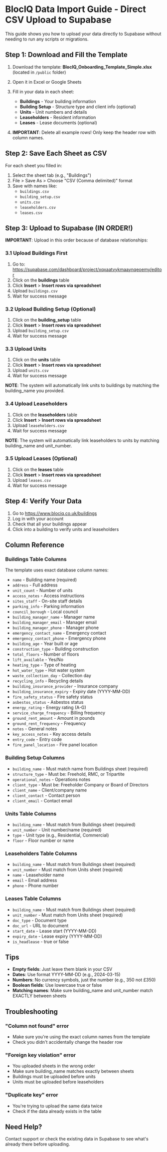 # BlocIQ Data Import Guide - Direct CSV Upload to Supabase

This guide shows you how to upload your data directly to Supabase without needing to run any scripts or migrations.

## Step 1: Download and Fill the Template

1. Download the template: **BlocIQ_Onboarding_Template_Simple.xlsx** (located in `/public` folder)
2. Open it in Excel or Google Sheets
3. Fill in your data in each sheet:
   - **Buildings** - Your building information
   - **Building Setup** - Structure type and client info (optional)
   - **Units** - Unit numbers and details
   - **Leaseholders** - Resident information
   - **Leases** - Lease documents (optional)

4. **IMPORTANT**: Delete all example rows! Only keep the header row with column names.

## Step 2: Save Each Sheet as CSV

For each sheet you filled in:

1. Select the sheet tab (e.g., "Buildings")
2. File > Save As > Choose "CSV (Comma delimited)" format
3. Save with names like:
   - `buildings.csv`
   - `building_setup.csv`
   - `units.csv`
   - `leaseholders.csv`
   - `leases.csv`

## Step 3: Upload to Supabase (IN ORDER!)

**IMPORTANT**: Upload in this order because of database relationships:

### 3.1 Upload Buildings First

1. Go to: https://supabase.com/dashboard/project/xqxaatvykmaaynqeoemy/editor
2. Click on the **buildings** table
3. Click **Insert** > **Insert rows via spreadsheet**
4. Upload `buildings.csv`
5. Wait for success message

### 3.2 Upload Building Setup (Optional)

1. Click on the **building_setup** table
2. Click **Insert** > **Insert rows via spreadsheet**
3. Upload `building_setup.csv`
4. Wait for success message

### 3.3 Upload Units

1. Click on the **units** table
2. Click **Insert** > **Insert rows via spreadsheet**
3. Upload `units.csv`
4. Wait for success message

**NOTE**: The system will automatically link units to buildings by matching the building_name you provided.

### 3.4 Upload Leaseholders

1. Click on the **leaseholders** table
2. Click **Insert** > **Insert rows via spreadsheet**
3. Upload `leaseholders.csv`
4. Wait for success message

**NOTE**: The system will automatically link leaseholders to units by matching building_name and unit_number.

### 3.5 Upload Leases (Optional)

1. Click on the **leases** table
2. Click **Insert** > **Insert rows via spreadsheet**
3. Upload `leases.csv`
4. Wait for success message

## Step 4: Verify Your Data

1. Go to https://www.blociq.co.uk/buildings
2. Log in with your account
3. Check that all your buildings appear
4. Click into a building to verify units and leaseholders

## Column Reference

### Buildings Table Columns

The template uses exact database column names:

- `name` - Building name (required)
- `address` - Full address
- `unit_count` - Number of units
- `access_notes` - Access instructions
- `sites_staff` - On-site staff details
- `parking_info` - Parking information
- `council_borough` - Local council
- `building_manager_name` - Manager name
- `building_manager_email` - Manager email
- `building_manager_phone` - Manager phone
- `emergency_contact_name` - Emergency contact
- `emergency_contact_phone` - Emergency phone
- `building_age` - Year built or age
- `construction_type` - Building construction
- `total_floors` - Number of floors
- `lift_available` - Yes/No
- `heating_type` - Type of heating
- `hot_water_type` - Hot water system
- `waste_collection_day` - Collection day
- `recycling_info` - Recycling details
- `building_insurance_provider` - Insurance company
- `building_insurance_expiry` - Expiry date (YYYY-MM-DD)
- `fire_safety_status` - Fire safety status
- `asbestos_status` - Asbestos status
- `energy_rating` - Energy rating (A-G)
- `service_charge_frequency` - Billing frequency
- `ground_rent_amount` - Amount in pounds
- `ground_rent_frequency` - Frequency
- `notes` - General notes
- `key_access_notes` - Key access details
- `entry_code` - Entry code
- `fire_panel_location` - Fire panel location

### Building Setup Columns

- `building_name` - Must match name from Buildings sheet (required)
- `structure_type` - Must be: Freehold, RMC, or Tripartite
- `operational_notes` - Operations notes
- `client_type` - Must be: Freeholder Company or Board of Directors
- `client_name` - Client/company name
- `client_contact` - Contact person
- `client_email` - Contact email

### Units Table Columns

- `building_name` - Must match from Buildings sheet (required)
- `unit_number` - Unit number/name (required)
- `type` - Unit type (e.g., Residential, Commercial)
- `floor` - Floor number or name

### Leaseholders Table Columns

- `building_name` - Must match from Buildings sheet (required)
- `unit_number` - Must match from Units sheet (required)
- `name` - Leaseholder name
- `email` - Email address
- `phone` - Phone number

### Leases Table Columns

- `building_name` - Must match from Buildings sheet (required)
- `unit_number` - Must match from Units sheet (required)
- `doc_type` - Document type
- `doc_url` - URL to document
- `start_date` - Lease start (YYYY-MM-DD)
- `expiry_date` - Lease expiry (YYYY-MM-DD)
- `is_headlease` - true or false

## Tips

- **Empty fields**: Just leave them blank in your CSV
- **Dates**: Use format YYYY-MM-DD (e.g., 2024-03-15)
- **Numbers**: No currency symbols, just the number (e.g., 350 not £350)
- **Boolean fields**: Use lowercase true or false
- **Matching names**: Make sure building_name and unit_number match EXACTLY between sheets

## Troubleshooting

### "Column not found" error
- Make sure you're using the exact column names from the template
- Check you didn't accidentally change the header row

### "Foreign key violation" error
- You uploaded sheets in the wrong order
- Make sure building_name matches exactly between sheets
- Buildings must be uploaded before units
- Units must be uploaded before leaseholders

### "Duplicate key" error
- You're trying to upload the same data twice
- Check if the data already exists in the table

## Need Help?

Contact support or check the existing data in Supabase to see what's already there before uploading.